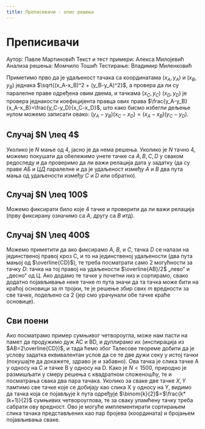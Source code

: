 ```yaml
---
title: Преписивачи - опис решења
---
```


# Преписивачи

Аутор: Павле Мартиновић
Текст и тест примери: Алекса Милојевић
Анализа решења: Момчило Тошић
Тестирање: Владимир Миленковић

Приметимо прво да је удаљеност тачака са координатама $(x_А, y_А)$ и $(x_B, y_B)$ једнака $\sqrt{(x_A-x_B)^2 + (y_B-y_А)^2}$, а провера да ли су паралелне праве одређена овим двема, и тачкама $(x_C, y_C)$ $(x_D, y_D)$ је провера једнакости коефицијента правца ових права $\frac{y_А-y_B}{x_А-x_B}=\frac{y_C-y_D}{x_C-x_D}$, што како бисмо избегли дељење нулом можемо записати овако: $(y_А-y_B)(x_C-x_D) = (x_А-x_B)(y_C-y_D)$.

## Случај $N \леq 4$

Уколико је $N$ мање од 4, јасно је да нема решења. Уколико је $N$ тачно 4, можемо покушати да обележимо унете тачке са $A,B,C,D$ у сваком редоследу и да проверимо да ли важи релација дата у задатку (да су праве $АБ$ и $ЦД$ паралелне и да је удаљеност између $A$ и $B$ два пута мања од удаљености између $C$ и $D$ или обратно).
## Случај $N \леq 100$

Можемо фиксирати било које 4 тачке и проверити да ли важи релација (прву фиксирану означимо са $А$, другу са $B$ итд).
## Случај $N \леq 400$

Можемо приметити да ако фиксирамо $A$, $B$, и $C$, тачка $D$ се налази на јединственој правој кроз C, и то на јединственој удаљености (два пута мањој од $\overline{CD}$), те треба посматрати само 2 могућности за тачку $D$: тачка на тој правој на удаљености $\overline{AB}/2$ „лево“ и „десно“ од Ц. Ако додамо те тачке у почетни низ и сортирамо, свако додатно појављивање неке тачке $m$ пута значи да та тачка може бити на краћој основици за $m$ тројки, те је решење збир свих $m$ вредности за све тачке, подељено са 2 (јер смо урачунали обе тачке краће основице).
## Сви поени
Ако посматрамо пример сумњивог четвороугла, може нам пасти на памет да продужимо дуж AC и BD, и дуплирамо их (инспирација из $АB=2\overline{CD})$, и тада ћемо због Талесове теореме добити да је услову задатка еквивалентан услов да се те две дужи секу у истој тачки (покушајте да докажете, здраво је и забавно). Ова тачка је слика тачке А у односу на C и тачке B у односу на D. Како је $N<1500$, природно је размишљати у смеру решења с квадратном сложеношћу, те и посматрања свака два пара тачака. Уколико за сваке две тачке $X,Y$ памтимо све тачке које се добијају као слика X у односу на Y, видимо да тачка која се појављује $k$ пута одређује $\binom{k}{2}$=$\frac{k*(k+1)}{2}$ сумњивих четвороуглова, те за сваку упамћену тачку треба сабрати ову вредност. Ово је могуће имплементирати сортирањем слика тачака представљених као пар бројева (координата) и бројањем појављивања сваке.
